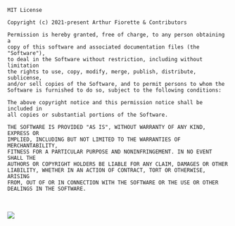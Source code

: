 ```
MIT License

Copyright (c) 2021-present Arthur Fiorette & Contributors

Permission is hereby granted, free of charge, to any person obtaining a
copy of this software and associated documentation files (the "Software"),
to deal in the Software without restriction, including without limitation
the rights to use, copy, modify, merge, publish, distribute, sublicense,
and/or sell copies of the Software, and to permit persons to whom the
Software is furnished to do so, subject to the following conditions:

The above copyright notice and this permission notice shall be included in
all copies or substantial portions of the Software.

THE SOFTWARE IS PROVIDED "AS IS", WITHOUT WARRANTY OF ANY KIND, EXPRESS OR
IMPLIED, INCLUDING BUT NOT LIMITED TO THE WARRANTIES OF MERCHANTABILITY,
FITNESS FOR A PARTICULAR PURPOSE AND NONINFRINGEMENT. IN NO EVENT SHALL THE
AUTHORS OR COPYRIGHT HOLDERS BE LIABLE FOR ANY CLAIM, DAMAGES OR OTHER
LIABILITY, WHETHER IN AN ACTION OF CONTRACT, TORT OR OTHERWISE, ARISING
FROM, OUT OF OR IN CONNECTION WITH THE SOFTWARE OR THE USE OR OTHER
DEALINGS IN THE SOFTWARE.
```

<br />

<a
    href="https://app.fossa.com/projects/git%2Bgithub.com%2Farthurfiorette%2Faxios-cache-interceptor?ref=badge_large"
    alt="FOSSA Status"
    ><img
      src="https://app.fossa.com/api/projects/git%2Bgithub.com%2Farthurfiorette%2Faxios-cache-interceptor.svg?type=large"
  /></a>
